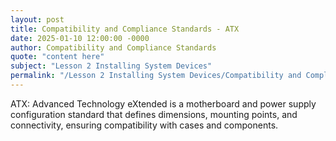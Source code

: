 ```yaml
---
layout: post
title: Compatibility and Compliance Standards - ATX
date: 2025-01-10 12:00:00 -0000
author: Compatibility and Compliance Standards
quote: "content here"
subject: "Lesson 2 Installing System Devices"
permalink: "/Lesson 2 Installing System Devices/Compatibility and Compliance Standards/Compatibility and Compliance Standards - ATX"
---
```


ATX: Advanced Technology eXtended is a motherboard and power supply configuration standard that defines dimensions, mounting points, and connectivity, ensuring compatibility with cases and components.
